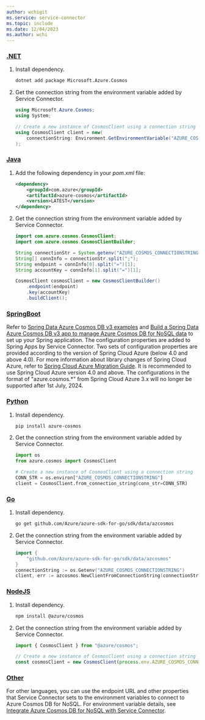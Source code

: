```yaml
---
author: wchigit
ms.service: service-connector
ms.topic: include
ms.date: 12/04/2023
ms.author: wchi
---
```


### [.NET](#tab/dotnet)

1. Install dependency.
    ```bash
    dotnet add package Microsoft.Azure.Cosmos
    ```

1. Get the connection string from the environment variable added by Service Connector.
    ```csharp
    using Microsoft.Azure.Cosmos;
    using System; 
    
    // Create a new instance of CosmosClient using a connection string
    using CosmosClient client = new(
        connectionString: Environment.GetEnvironmentVariable("AZURE_COSMOS_CONNECTIONSTRING")!
    );
    ```

### [Java](#tab/java)

1. Add the following dependency in your *pom.xml* file:
    ```xml
    <dependency>
    	<groupId>com.azure</groupId>
    	<artifactId>azure-cosmos</artifactId>
    	<version>LATEST</version>
    </dependency>
    ```
1. Get the connection string from the environment variable added by Service Connector.
    ```java
    import com.azure.cosmos.CosmosClient;
    import com.azure.cosmos.CosmosClientBuilder;
    
    String connectionStr = System.getenv("AZURE_COSMOS_CONNECTIONSTRING");
    String[] connInfo = connectionStr.split(";");
    String endpoint = connInfo[0].split("=")[1];
    String accountKey = connInfo[1].split("=")[1];
    
    CosmosClient cosmosClient = new CosmosClientBuilder()
        .endpoint(endpoint)
        .key(accountKey)
        .buildClient();
    ```

### [SpringBoot](#tab/springBoot)

Refer to [Spring Data Azure Cosmos DB v3 examples](/azure/cosmos-db/nosql/samples-java-spring-data) and [Build a Spring Data Azure Cosmos DB v3 app to manage Azure Cosmos DB for NoSQL data](/azure/cosmos-db/nosql/quickstart-java-spring-data?tabs=password%2Csign-in-azure-cli) to set up your Spring application. The configuration properties are added to Spring Apps by Service Connector. Two sets of configuration properties are provided according to the version of Spring Cloud Azure (below 4.0 and above 4.0). For more information about library changes of Spring Cloud Azure, refer to [Spring Cloud Azure Migration Guide](https://microsoft.github.io/spring-cloud-azure/current/reference/html/appendix.html#configuration-spring-cloud-azure-starter-data-cosmos). It is recommended to use Spring Cloud Azure version 4.0 and above. The configurations in the format of "azure.cosmos.*" from Spring Cloud Azure 3.x will no longer be supported after 1st July, 2024. 

### [Python](#tab/python)
1. Install dependency.
    ```bash
    pip install azure-cosmos
    ```
1. Get the connection string from the environment variable added by Service Connector.
    ```python
    import os
    from azure.cosmos import CosmosClient
    
    # Create a new instance of CosmosClient using a connection string
    CONN_STR = os.environ["AZURE_COSMOS_CONNECTIONSTRING"]
    client = CosmosClient.from_connection_string(conn_str=CONN_STR) 
    ```

### [Go](#tab/go)
1. Install dependency.
    ```bash
    go get github.com/Azure/azure-sdk-for-go/sdk/data/azcosmos
    ```
1. Get the connection string from the environment variable added by Service Connector.
    ```go
    import {
        "github.com/Azure/azure-sdk-for-go/sdk/data/azcosmos"
    }
    connectionString := os.Getenv("AZURE_COSMOS_CONNECTIONSTRING")
    client, err := azcosmos.NewClientFromConnectionString(connectionString, nil)
    ```


### [NodeJS](#tab/nodejs)
1. Install dependency.
    ```bash
    npm install @azure/cosmos
    ```
1. Get the connection string from the environment variable added by Service Connector.
    ```javascript
    import { CosmosClient } from "@azure/cosmos";
    
    // Create a new instance of CosmosClient using a connection string
    const cosmosClient = new CosmosClient(process.env.AZURE_COSMOS_CONNECTIONSTRING);
    ```



### [Other](#tab/none)
For other languages, you can use the endpoint URL and other properties that Service Connector sets to the environment variables to connect to Azure Cosmos DB for NoSQL. For environment variable details, see [Integrate Azure Cosmos DB for NoSQL with Service Connector](../how-to-integrate-cosmos-sql.md).
